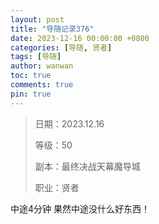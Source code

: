 ```yaml
---
layout: post
title: "导随记录376"
date: 2023-12-16 00:00:00 +0800
categories: [导随, 贤者]
tags: [导随]
author: wanwan
toc: true
comments: true
pin: true
---
```

> 日期：2023.12.16
>
> 等级：50
>
> 副本：最终决战天幕魔导城
>
> 职业：贤者

中途4分钟 果然中途没什么好东西！